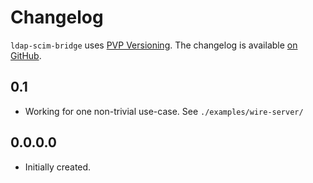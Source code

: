 # Changelog

`ldap-scim-bridge` uses [PVP Versioning][1].
The changelog is available [on GitHub][2].

## 0.1

* Working for one non-trivial use-case.  See `./examples/wire-server/`

## 0.0.0.0

* Initially created.

[1]: https://pvp.haskell.org
[2]: https://github.com/fisx/ldap-scim-bridge/releases
